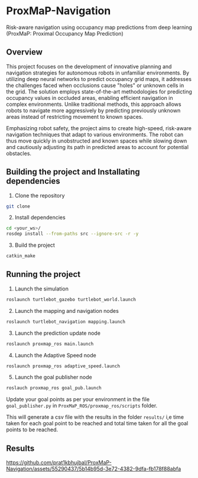 # ProxMaP-Navigation
Risk-aware navigation using occupancy map predictions from deep learning (ProxMaP: Proximal Occupancy Map Prediction)

## Overview
This project focuses on the development of innovative planning and navigation strategies for autonomous robots in unfamiliar environments. By utilizing deep neural networks to predict occupancy grid maps, it addresses the challenges faced when occlusions cause "holes" or unknown cells in the grid. The solution employs state-of-the-art methodologies for predicting occupancy values in occluded areas, enabling efficient navigation in complex environments. Unlike traditional methods, this approach allows robots to navigate more aggressively by predicting previously unknown areas instead of restricting movement to known spaces.

Emphasizing robot safety, the project aims to create high-speed, risk-aware navigation techniques that adapt to various environments. The robot can thus move quickly in unobstructed and known spaces while slowing down and cautiously adjusting its path in predicted areas to account for potential obstacles.

## Building the project and Installating dependencies
1. Clone the repository
```bash
git clone 
```
2. Install dependencies
```bash
cd <your_ws>/
rosdep install --from-paths src --ignore-src -r -y
```
3. Build the project
```bash
catkin_make
```

## Running the project
1. Launch the simulation
```bash
roslaunch turtlebot_gazebo turtlebot_world.launch
```
2. Launch the mapping and navigation nodes
```bash
roslaunch turtlebot_navigation mapping.launch
```
3. Launch the prediction update node
```bash
roslaunch proxmap_ros main.launch
```
4. Launch the Adaptive Speed node  
```bash
roslaunch proxmap_ros adaptive_speed.launch
```
5. Launch the goal publisher node
```bash
roslauch proxmap_ros goal_pub.launch
```
Update your goal points as per your environment in the file `goal_publisher.py` in `ProxMaP_ROS/proxmap_ros/scripts` folder.


This will generate a csv file with the results in the folder `results/` i,e time taken for each goal point to be reached and total time taken for all the goal points to be reached.

## Results
https://github.com/prat1kbhujbal/ProxMaP-Navigation/assets/55290437/5b14b95d-3e72-4382-9dfa-fb178f88abfa



